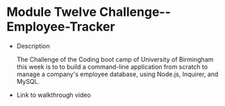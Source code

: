 
# Module Twelve Challenge-- Employee-Tracker

* Description

  The Challenge of the Coding boot camp of University of Birmingham this week is to to build a command-line application from scratch to manage a company's employee database, using Node.js, Inquirer, and MySQL.


* Link to walkthrough video



